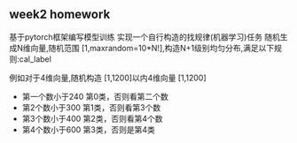 ## week2 homework


基于pytorch框架编写模型训练
实现一个自行构造的找规律(机器学习)任务
随机生成N维向量,随机范围 [1,maxrandom=10*N!],构造N+1级别均匀分布,满足以下规则:cal_label


例如对于4维向量,随机构造 [1,1200]以内4维向量 [1,1200]

- 第一个数小于240 第0类，否则看第二个数
- 第2个数小于300 第1类，否则看第3个数
- 第3个数小于400 第2类，否则看第4个数
- 第4个数小于600 第3类，否则是第4类 
